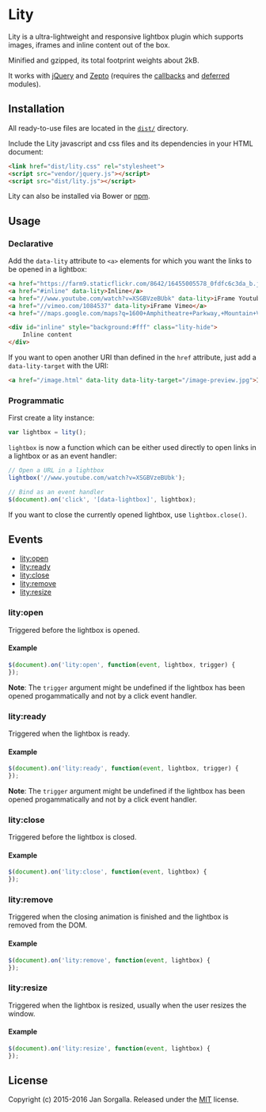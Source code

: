 Lity
====

Lity is a ultra-lightweight and responsive lightbox plugin which supports
images, iframes and inline content out of the box.

Minified and gzipped, its total footprint weights about 2kB.

It works with [jQuery](http://jquery.com) and [Zepto](http://zeptojs.com)
(requires the [callbacks](https://github.com/madrobby/zepto/blob/master/src/callbacks.js)
and [deferred](https://github.com/madrobby/zepto/blob/master/src/deferred.js)
modules).

Installation
------------

All ready-to-use files are located in the [`dist/`](dist/) directory.

Include the Lity javascript and css files and its dependencies in your HTML
document:

```html
<link href="dist/lity.css" rel="stylesheet">
<script src="vendor/jquery.js"></script>
<script src="dist/lity.js"></script>
```

Lity can also be installed via Bower or [npm](https://www.npmjs.com/package/lity).

Usage
-----

### Declarative

Add the `data-lity` attribute to `<a>` elements for which you want the links to
be opened in a lightbox:

```html
<a href="https://farm9.staticflickr.com/8642/16455005578_0fdfc6c3da_b.jpg" data-lity>Image</a>
<a href="#inline" data-lity>Inline</a>
<a href="//www.youtube.com/watch?v=XSGBVzeBUbk" data-lity>iFrame Youtube</a>
<a href="//vimeo.com/1084537" data-lity>iFrame Vimeo</a>
<a href="//maps.google.com/maps?q=1600+Amphitheatre+Parkway,+Mountain+View,+CA" data-lity>Google Maps</a>

<div id="inline" style="background:#fff" class="lity-hide">
    Inline content
</div>
```

If you want to open another URI than defined in the `href` attribute, just add
a `data-lity-target` with the URI:

```html
<a href="/image.html" data-lity data-lity-target="/image-preview.jpg">Image</a>
```

### Programmatic

First create a lity instance:

```javascript
var lightbox = lity();
```

`lightbox` is now a function which can be either used directly to open links in
a lightbox or as an event handler:

```javascript
// Open a URL in a lightbox
lightbox('//www.youtube.com/watch?v=XSGBVzeBUbk');

// Bind as an event handler
$(document).on('click', '[data-lightbox]', lightbox);
```

If you want to close the currently opened lightbox, use `lightbox.close()`.

Events
------

* [lity:open](#lityopen)
* [lity:ready](#lityready)
* [lity:close](#lityclose)
* [lity:remove](#lityremove)
* [lity:resize](#lityresize)

### lity:open

Triggered before the lightbox is opened.

#### Example

```javascript
$(document).on('lity:open', function(event, lightbox, trigger) {
});
```

**Note**: The `trigger` argument might be undefined if the lightbox has been
opened progammatically and not by a click event handler.

### lity:ready

Triggered when the lightbox is ready.

#### Example

```javascript
$(document).on('lity:ready', function(event, lightbox, trigger) {
});
```

**Note**: The `trigger` argument might be undefined if the lightbox has been
opened progammatically and not by a click event handler.

### lity:close

Triggered before the lightbox is closed.

#### Example

```javascript
$(document).on('lity:close', function(event, lightbox) {
});
```

### lity:remove

Triggered when the closing animation is finished and the lightbox is removed
from the DOM.

#### Example

```javascript
$(document).on('lity:remove', function(event, lightbox) {
});
```

### lity:resize

Triggered when the lightbox is resized, usually when the user resizes the
window.

#### Example

```javascript
$(document).on('lity:resize', function(event, lightbox) {
});
```

License
-------

Copyright (c) 2015-2016 Jan Sorgalla.
Released under the [MIT](LICENSE?raw=1) license.
